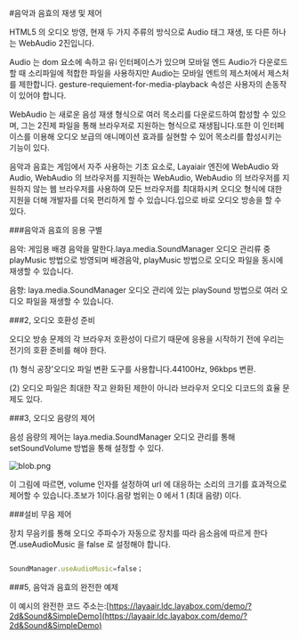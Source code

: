 #음악과 음효의 재생 및 제어

HTML5 의 오디오 방영, 현재 두 가지 주류의 방식으로 Audio 태그 재생, 또 다른 하나는 WebAudio 2진입니다.

Audio 는 dom 요소에 속하고 유i 인터페이스가 있으며 모바일 엔드 Audio가 다운로드 할 때 소리파일에 적합한 파일을 사용하지만 Audio는 모바일 엔트의 제스처에서 제스처를 제한합니다. gesture-requiement-for-media-playback 속성은 사용자의 손동작이 있어야 합니다.

WebAudio 는 새로운 음성 재생 형식으로 여러 목소리를 다운로드하여 합성할 수 있으며, 그는 2진제 파일을 통해 브라우저로 지원하는 형식으로 재생됩니다.또한 이 인터페이스를 이용해 오디오 보급의 애니메이션 효과를 실현할 수 있어 목소리를 합성시키는 기능이 있다.

음악과 음효는 게임에서 자주 사용하는 기초 요소로, Layaiair 엔진에 WebAudio 와 Audio, WebAudio 의 브라우저를 지원하는 WebAudio, WebAudio 의 브라우저를 지원하지 않는 웹 브라우저를 사용하여 모든 브라우저를 최대화시켜 오디오 형식에 대한 지원을 더해 개발자를 더욱 편리하게 할 수 있습니다.입으로 바로 오디오 방송을 할 수 있다.

###음악과 음효의 응용 구별

음악: 게임용 배경 음악을 말한다.laya.media.SoundManager 오디오 관리류 중 playMusic 방법으로 방영되며 배경음악, playMusic 방법으로 오디오 파일을 동시에 재생할 수 있습니다.

음향: laya.media.SoundManager 오디오 관리에 있는 playSound 방법으로 여러 오디오 파일을 재생할 수 있습니다.

###2, 오디오 호환성 준비

오디오 방송 문제의 각 브라우저 호환성이 다르기 때문에 응용을 시작하기 전에 우리는 전기의 호환 준비를 해야 한다.

(1) 형식 공장'오디오 파일 변환 도구를 사용합니다.44100Hz, 96kbps 변환.

(2) 오디오 파일은 최대한 작고 완화된 제한이 아니라 브라우저 오디오 디코드의 효율 문제도 있다.

###3, 오디오 음량의 제어

음성 음량의 제어는 laya.media.SoundManager 오디오 관리를 통해 setSoundVolume 방법을 통해 설정할 수 있다.

![blob.png](http://old.ldc.layabox.com/uploadfile/image/20170110/1484019651349259.png)

이 그림에 따르면, volume 인자를 설정하여 url 에 대응하는 소리의 크기를 효과적으로 제어할 수 있습니다.초보가 1이다.음량 범위는 0 에서 1 (최대 음량) 이다.



###설비 무음 제어

장치 무음키를 통해 오디오 주파수가 자동으로 장치를 따라 음소음에 따르게 한다면.useAudioMusic 을 false 로 설정해야 합니다.


```javascript

SoundManager.useAudioMusic=false；
```




###5, 음악과 음효의 완전한 예제

이 예시의 완전한 코드 주소는:[https://layaair.ldc.layabox.com/demo/?2d&Sound&SimpleDemo](https://layaair.ldc.layabox.com/demo/?2d&Sound&SimpleDemo)